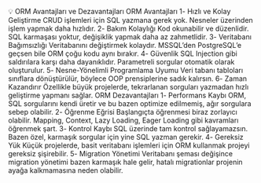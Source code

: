 ﻿💡 ORM Avantajları ve Dezavantajları
ORM Avantajları
1️- Hızlı ve Kolay Geliştirme CRUD işlemleri için SQL yazmana gerek yok. Nesneler üzerinden işlem yapmak daha hızlıdır.
2️- Bakım Kolaylığı Kod okunabilir ve düzenlidir. SQL karmaşası yoktur, değişiklik yapmak daha az zahmetlidir.
3️- Veritabanı Bağımsızlığı Veritabanını değiştirmek kolaydır. MSSQL’den PostgreSQL’e geçsen bile ORM çoğu kodu aynı bırakır.
4️- Güvenlik SQL Injection gibi saldırılara karşı daha dayanıklıdır. Parametreli sorgular otomatik olarak oluşturulur.
5️- Nesne-Yönelimli Programlama Uyumu Veri tabanı tabloları sınıflara dönüştürülür, böylece OOP prensiplerine sadık kalırsın.
6️- Zaman Kazandırır Özellikle büyük projelerde, tekrarlanan sorguları yazmadan hızlı geliştirme yapmanı sağlar.
ORM Dezavantajları
1️- Performans Kaybı ORM, SQL sorgularını kendi üretir ve bu bazen optimize edilmemiş, ağır sorgulara sebep olabilir.
2️- Öğrenme Eğrisi Başlangıçta öğrenmesi biraz zorlayıcı olabilir. Mapping, Context, Lazy Loading, Eager Loading gibi kavramları öğrenmek şart.
3️- Kontrol Kaybı SQL üzerinde tam kontrol sağlayamazsın. Bazen özel, karmaşık sorgular için yine SQL yazman gerekir.
4️- Gereksiz Yük Küçük projelerde, basit veritabanı işlemleri için ORM kullanmak projeyi gereksiz şişirebilir.
5️- Migration Yönetimi Veritabanı şeması değişince migration yönetimi bazen karmaşık hale gelir, hatalı migrationlar projenin ayağa kalkmamasına neden olabilir.
